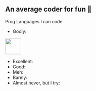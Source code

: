 ## An average coder for fun 🌱

Prog Languages I can code
- Godly:
<img src="https://github.com/hash112/hash112/assets/98150931/d909d2b2-e2fd-467b-93d3-062ee67acd87" width="50" height="50">

- Excellent:
- Good:
- Meh:
- Barely:
- Almost never, but I try:
